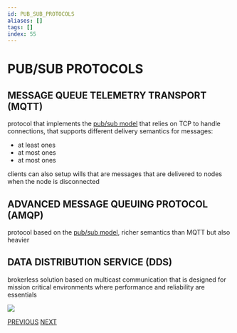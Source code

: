 ```yaml
---
id: PUB_SUB_PROTOCOLS
aliases: []
tags: []
index: 55
---
```


# PUB/SUB PROTOCOLS
## MESSAGE QUEUE TELEMETRY TRANSPORT (MQTT)

protocol that implements the [pub/sub model](mobile_systems/PUB_SUB_MODEL.md) that relies on TCP to handle connections, that supports different delivery semantics for messages:

- at least ones
- at most ones
- at most ones

clients can also setup wills that are messages that are delivered to nodes when the node is disconnected

## ADVANCED MESSAGE QUEUING PROTOCOL (AMQP)

protocol based on the [pub/sub model](mobile_systems/PUB_SUB_MODEL.md), richer semantics than MQTT but also heavier

## DATA DISTRIBUTION SERVICE (DDS)

brokerless solution based on multicast communication that is designed for mission critical environments where performance and reliability are essentials

![](mobile_systems/Pasted%20image%2020240615103454.png)

[PREVIOUS](pages/IoT/PUB_SUB_MODEL.md) [NEXT](mobile_systems/IoT/REQUEST_RESPONSE.md)
